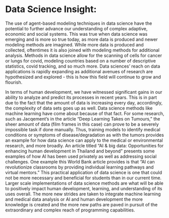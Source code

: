 # Data Science Insight: 

The use of agent-based modeling techniques in data science have the potential to further advance our understanding of complex adaptive, economic and social systems. This was true when data science was emerging and is more so true today, as more data is produced and newer modeling methods are imagined. While more data is produced and collected, oftentimes it is also joined with modeling methods for additional analysis. Methods in data science allow for the scanning of cells for cancer or lungs for covid, modeling countries based on a number of descriptive statistics, covid tracking, and so much more. Data sciences’ reach on data applications is rapidly expanding as additional avenues of research are hypothesized and explored - this is how this field will continue to grow and flourish. 

In terms of human development, we have witnessed significant gains in our ability to analyze and predict its processes in recent years. This is in part due to the fact that the amount of data is increasing every day, accordingly, the complexity of data sets goes up as well. Data science methods like machine learning have come about because of that fact. For some research, such as Jacqement’s in the article “Deep Learning Takes on Tumours,” the sheer amount of data (film frames in this case) can prove to be a severely impossible task if done manually. Thus, training models to identify medical conditions or symptoms of disease/degradation as with the tumors provides an example for how data science can apply to the medical or environmental research, and more broadly.
An article titled “AI & big data: Opportunities for enhancing human development in Thailand and beyond” presents some examples of how AI has been used privately as well as addressing social challenges. One example this World Bank article provides is that “AI can revolutionize classrooms by providing individual learning pathways and virtual mentors.” This practical application of data science is one that could not be more necessary and beneficial for students than in our current time. Larger scale implementations of data science methods are what will be able to positively impact human development, learning, and understanding of its uses overall. The more new strides are taken to integrate machine learning and medical data analysis or AI and human development the more knowledge is created and the more new paths are paved in pursuit of the extraordinary and complex reach of programming capabilities. 
